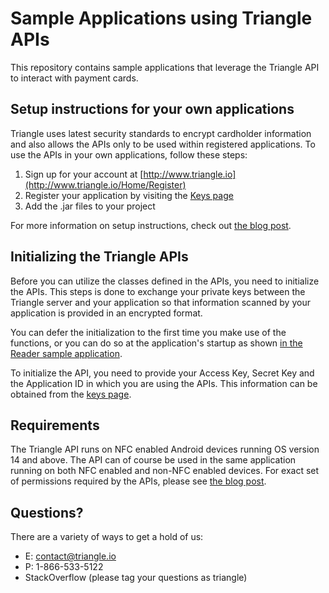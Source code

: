 # Sample Applications using Triangle APIs #
This repository contains sample applications that leverage the Triangle API to interact with payment cards. 
## Setup instructions for your own applications ##
Triangle uses latest security standards to encrypt cardholder information and also allows the APIs only to be used within registered applications. To use the APIs in your own applications, follow these steps:

1. Sign up for your account at [http://www.triangle.io](http://www.triangle.io/Home/Register)
1. Register your application by visiting the [Keys page](http://www.triangle.io/Keys)
1. Add the .jar files to your project

For more information on setup instructions, check out [the blog post](http://www.triangle.io/Blog/Index/2).
## Initializing the Triangle APIs
Before you can utilize the classes defined in the APIs, you need to initialize the APIs. This steps is done to exchange your private keys between the Triangle server and your application so that information scanned by your application is provided in an encrypted format.

You can defer the initialization to the first time you make use of the functions, or you can do so at the application's startup as shown [in the Reader sample application](Android/Reader/src/io/triangle/reader/sample/Application.java).

To initialize the API, you need to provide your Access Key, Secret Key and the Application ID in which you are using the APIs. This information can be obtained from the [keys page](http://www.triangle.io/Keys).
## Requirements
The Triangle API runs on NFC enabled Android devices running OS version 14 and above. The API can of course be used in the same application running on both NFC enabled and non-NFC enabled devices. For exact set of permissions required by the APIs, please see [the blog post](http://www.triangle.io/Blog/Index/2).
## Questions?
There are a variety of ways to get a hold of us:

- E: contact@triangle.io
- P: 1-866-533-5122
- StackOverflow (please tag your questions as triangle)
